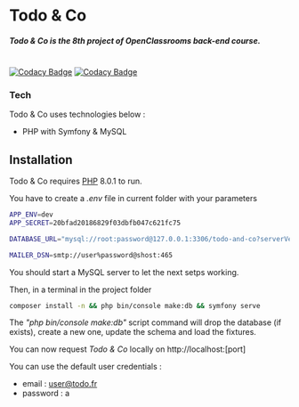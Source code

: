 # Todo & Co

##### Todo & Co is the 8th project of OpenClassrooms back-end course.

#
[![Codacy Badge](https://app.codacy.com/project/badge/Grade/976dd49606ea4625a82910eb3b119757)](https://www.codacy.com/gh/im-sacha-cohen/my-todo-api/dashboard?utm_source=github.com&amp;utm_medium=referral&amp;utm_content=im-sacha-cohen/my-todo-api&amp;utm_campaign=Badge_Grade)
[![Codacy Badge](https://app.codacy.com/project/badge/Coverage/976dd49606ea4625a82910eb3b119757)](https://www.codacy.com/gh/im-sacha-cohen/my-todo-api/dashboard?utm_source=github.com&utm_medium=referral&utm_content=im-sacha-cohen/my-todo-api&utm_campaign=Badge_Coverage)

### Tech

Todo & Co uses technologies below :

- PHP with Symfony & MySQL

## Installation

Todo & Co requires [PHP](https://php.net) 8.0.1 to run.

You have to create a _.env_ file in current folder with your parameters
```sh
APP_ENV=dev
APP_SECRET=20bfad20186829f03dbfb047c621fc75

DATABASE_URL="mysql://root:password@127.0.0.1:3306/todo-and-co?serverVersion=5.7"

MAILER_DSN=smtp://user%password@shost:465
```
You should start a MySQL server to let the next setps working.

Then, in a terminal in the project folder
```sh
composer install -n && php bin/console make:db && symfony serve
```
The _"php bin/console make:db"_ script command will drop the database (if exists), create a new one, update the schema and load the fixtures.

You can now request _Todo & Co_ locally on http://localhost:[port]

You can use the default user credentials :
- email : user@todo.fr
- password : a